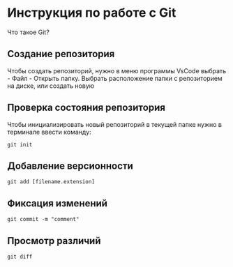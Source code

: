 # Инструкция по работе с Git

Что такое Git?

## Создание репозитория

Чтобы создать репозиторий, нужно в меню программы VsCode выбрать - Файл - Открыть папку. Выбрать расположение папки с репозиторием на диске, или создать новую

## Проверка состояния репозитория

Чтобы инициализировать новый репозиторий в текущей папке нужно в терминале ввести команду:

    git init

## Добавление версионности

    git add [filename.extension]

## Фиксация изменений

    git commit -m "comment"

## Просмотр различий

    git diff
